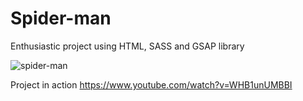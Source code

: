 # Spider-man
Enthusiastic project using HTML, SASS and GSAP library

![spider-man](https://user-images.githubusercontent.com/28271619/155006794-5854befb-ece1-4ab3-ad1a-561aa1f61f51.png)

Project in action
https://www.youtube.com/watch?v=WHB1unUMBBI
